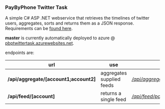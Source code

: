 ### PayByPhone Twitter Task

A simple C# ASP .NET webservice that retrieves the timelines of twitter users, aggregates, sorts and returns them as a JSON response. Requirements can be [found here](https://github.com/katbyte/cs.asp.pbpTwitterTask/blob/master/requirements.txt).

**master** is currently automatically deployed to azure @ [pbptwittertask.azurewebsites.net](http://pbptwittertask.azurewebsites.net/api/aggregate).

endpoints are:

url | use | example
--- | --- | ---
**/api/aggregate/[account1;account2]**| aggregates supplied feeds | *[/api/aggregate/pay_by_phone;PayByPhone;PayByPhone_UK](http://pbptwittertask.azurewebsites.net/api/aggregate/pay_by_phone;PayByPhone;PayByPhone_UK)*
**/api/feed/[account]** | returns a single feed | *[/api/feed/pay_by_phone/](http://pbptwittertask.azurewebsites.net/api/feed/pay_by_phone)*

